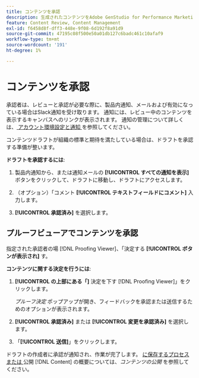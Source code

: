 ```yaml
---
title: コンテンツを承認
description: 生成されたコンテンツをAdobe GenStudio for Performance Marketingで承認する方法を説明します。
feature: Content Review, Content Management
exl-id: f6458d8f-dff3-448e-9f08-6d192f8a91d9
source-git-commit: 47195c08f500e50a01db127c6badc461c10afaf9
workflow-type: tm+mt
source-wordcount: '191'
ht-degree: 1%

---
```


# コンテンツを承認

承認者は、レビューと承認が必要な際に、製品内通知、メールおよび有効になっている場合はSlack通知を受け取ります。 通知には、レビュー中のコンテンツを表示するキャンバスへのリンクが表示されます。 通知の管理について詳しくは、[ アカウント環境設定と通知 ](https://experienceleague.adobe.com/ja/docs/core-services/interface/features/account-preferences) を参照してください。

コンテンツドラフトが組織の標準と期待を満たしている場合は、ドラフトを承認する準備が整います。

**ドラフトを承認するには**:

1. 製品内通知から、または通知メールの **[!UICONTROL すべての通知を表示]** ボタンをクリックして、ドラフトに移動し、ドラフトにアクセスします。

1. （オプション）「コメント **[!UICONTROL テキストフィールドにコメント]** 入力します。

1. **[!UICONTROL 承認済み]** を選択します。

## プルーフビューアでコンテンツを承認

指定された承認者の場 [!DNL Proofing Viewer]、「決定する **[!UICONTROL ボタンが表示され]** す。

**コンテンツに関する決定を行うには**:

1. **[!UICONTROL の上部にある「]** 決定を下す [!DNL Proofing Viewer]」をクリックします。

   _プルーフ決定_ ポップアップが開き、フィードバックを承認または送信するためのオプションが表示されます。

1. **[!UICONTROL 承認済み]** または **[!UICONTROL 変更を承認済み]** を選択します。

1. 「**[!UICONTROL 送信]**」をクリックします。

ドラフトの作成者に承認が通知され、作業が完了します。 [ に保存するプロセスまたは ](/help/user-guide/approvals/publish-content.md) 公開 [!DNL Content] の概要については、_コンテンツの公開_ を参照してください。
